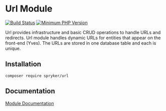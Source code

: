 # Url Module
[![Build Status](https://travis-ci.org/spryker/url.svg)](https://travis-ci.org/spryker/url)
[![Minimum PHP Version](https://img.shields.io/badge/php-%3E%3D%207.3-8892BF.svg)](https://php.net/)

Url provides infrastructure and basic CRUD operations to handle URLs and redirects. Url module handles dynamic URLs for entities that appear on the front-end (Yves). The URLs are stored in one database table and each is unique.

## Installation

```
composer require spryker/url
```

## Documentation

[Module Documentation](https://academy.spryker.com/developing_with_spryker/module_guide/url/url.html)
